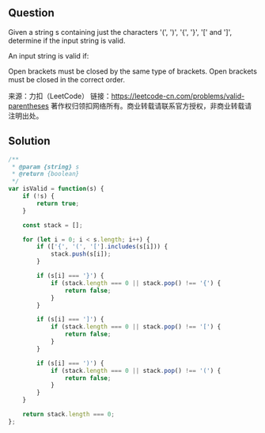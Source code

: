 ## Question
Given a string s containing just the characters '(', ')', '{', '}', '[' and ']', determine if the input string is valid.

An input string is valid if:

Open brackets must be closed by the same type of brackets.
Open brackets must be closed in the correct order.


来源：力扣（LeetCode）
链接：https://leetcode-cn.com/problems/valid-parentheses
著作权归领扣网络所有。商业转载请联系官方授权，非商业转载请注明出处。

## Solution
```javascript
/**
 * @param {string} s
 * @return {boolean}
 */
var isValid = function(s) {
    if (!s) {
        return true;
    }

    const stack = [];

    for (let i = 0; i < s.length; i++) {
        if (['{', '(', '['].includes(s[i])) {
            stack.push(s[i]);
        }

        if (s[i] === '}') {
            if (stack.length === 0 || stack.pop() !== '{') {
                return false;
            }
        }

        if (s[i] === ']') {
            if (stack.length === 0 || stack.pop() !== '[') {
                return false;
            }
        }

        if (s[i] === ')') {
            if (stack.length === 0 || stack.pop() !== '(') {
                return false;
            }
        }
    }

    return stack.length === 0;
};
```